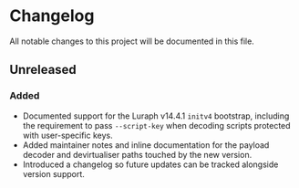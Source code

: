 # Changelog

All notable changes to this project will be documented in this file.

## Unreleased

### Added
- Documented support for the Luraph v14.4.1 ``initv4`` bootstrap, including
  the requirement to pass ``--script-key`` when decoding scripts protected with
  user-specific keys.
- Added maintainer notes and inline documentation for the payload decoder and
  devirtualiser paths touched by the new version.
- Introduced a changelog so future updates can be tracked alongside version
  support.

